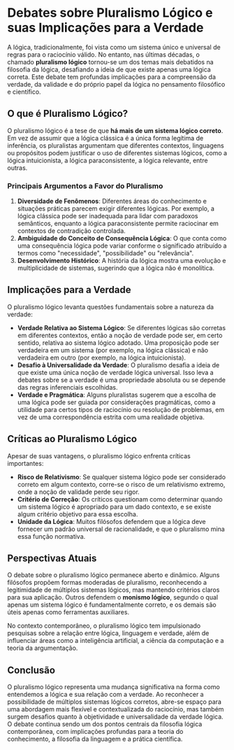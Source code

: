 # Debates sobre Pluralismo Lógico e suas Implicações para a Verdade

A lógica, tradicionalmente, foi vista como um sistema único e universal de regras para o raciocínio válido. No entanto, nas últimas décadas, o chamado **pluralismo lógico** tornou-se um dos temas mais debatidos na filosofia da lógica, desafiando a ideia de que existe apenas uma lógica correta. Este debate tem profundas implicações para a compreensão da verdade, da validade e do próprio papel da lógica no pensamento filosófico e científico.

## O que é Pluralismo Lógico?

O pluralismo lógico é a tese de que **há mais de um sistema lógico correto**. Em vez de assumir que a lógica clássica é a única forma legítima de inferência, os pluralistas argumentam que diferentes contextos, linguagens ou propósitos podem justificar o uso de diferentes sistemas lógicos, como a lógica intuicionista, a lógica paraconsistente, a lógica relevante, entre outras.

### Principais Argumentos a Favor do Pluralismo

1. **Diversidade de Fenômenos**: Diferentes áreas do conhecimento e situações práticas parecem exigir diferentes lógicas. Por exemplo, a lógica clássica pode ser inadequada para lidar com paradoxos semânticos, enquanto a lógica paraconsistente permite raciocinar em contextos de contradição controlada.
2. **Ambiguidade do Conceito de Consequência Lógica**: O que conta como uma consequência lógica pode variar conforme o significado atribuído a termos como "necessidade", "possibilidade" ou "relevância".
3. **Desenvolvimento Histórico**: A história da lógica mostra uma evolução e multiplicidade de sistemas, sugerindo que a lógica não é monolítica.

## Implicações para a Verdade

O pluralismo lógico levanta questões fundamentais sobre a natureza da verdade:

- **Verdade Relativa ao Sistema Lógico**: Se diferentes lógicas são corretas em diferentes contextos, então a noção de verdade pode ser, em certo sentido, relativa ao sistema lógico adotado. Uma proposição pode ser verdadeira em um sistema (por exemplo, na lógica clássica) e não verdadeira em outro (por exemplo, na lógica intuicionista).
- **Desafio à Universalidade da Verdade**: O pluralismo desafia a ideia de que existe uma única noção de verdade lógica universal. Isso leva a debates sobre se a verdade é uma propriedade absoluta ou se depende das regras inferenciais escolhidas.
- **Verdade e Pragmática**: Alguns pluralistas sugerem que a escolha de uma lógica pode ser guiada por considerações pragmáticas, como a utilidade para certos tipos de raciocínio ou resolução de problemas, em vez de uma correspondência estrita com uma realidade objetiva.

## Críticas ao Pluralismo Lógico

Apesar de suas vantagens, o pluralismo lógico enfrenta críticas importantes:

- **Risco de Relativismo**: Se qualquer sistema lógico pode ser considerado correto em algum contexto, corre-se o risco de um relativismo extremo, onde a noção de validade perde seu rigor.
- **Critério de Correção**: Os críticos questionam como determinar quando um sistema lógico é apropriado para um dado contexto, e se existe algum critério objetivo para essa escolha.
- **Unidade da Lógica**: Muitos filósofos defendem que a lógica deve fornecer um padrão universal de racionalidade, e que o pluralismo mina essa função normativa.

## Perspectivas Atuais

O debate sobre o pluralismo lógico permanece aberto e dinâmico. Alguns filósofos propõem formas moderadas de pluralismo, reconhecendo a legitimidade de múltiplos sistemas lógicos, mas mantendo critérios claros para sua aplicação. Outros defendem o **monismo lógico**, segundo o qual apenas um sistema lógico é fundamentalmente correto, e os demais são úteis apenas como ferramentas auxiliares.

No contexto contemporâneo, o pluralismo lógico tem impulsionado pesquisas sobre a relação entre lógica, linguagem e verdade, além de influenciar áreas como a inteligência artificial, a ciência da computação e a teoria da argumentação.

## Conclusão

O pluralismo lógico representa uma mudança significativa na forma como entendemos a lógica e sua relação com a verdade. Ao reconhecer a possibilidade de múltiplos sistemas lógicos corretos, abre-se espaço para uma abordagem mais flexível e contextualizada do raciocínio, mas também surgem desafios quanto à objetividade e universalidade da verdade lógica. O debate continua sendo um dos pontos centrais da filosofia lógica contemporânea, com implicações profundas para a teoria do conhecimento, a filosofia da linguagem e a prática científica.